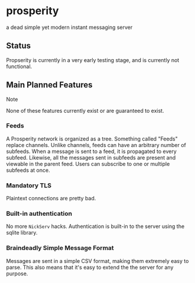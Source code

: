 # prosperity
a dead simple yet modern instant messaging server

## Status
Propserity is currently in a very early testing stage, and is currently not functional.

## Main Planned Features

> [!NOTE]  
> None of these features currently exist or are guaranteed to exist.

### Feeds
A Prosperity network is organized as a tree. Something called "Feeds" replace channels. Unlike channels, feeds can have an arbitrary number of subfeeds. When a message is sent to a feed, it is propagated to every subfeed. Likewise, all the messages sent in subfeeds are present and viewable in the parent feed. Users can subscribe to one or multiple subfeeds at once.

### Mandatory TLS
Plaintext connections are pretty bad.

### Built-in authentication
No more `NickServ` hacks. Authentication is built-in to the server using the sqlite library.

### Braindeadly Simple Message Format
Messages are sent in a simple CSV format, making them extremely easy to parse. This also means that it's easy to extend the the server for any purpose.
